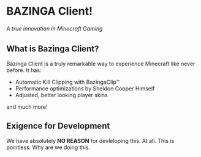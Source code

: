 # BAZINGA Client!
###### A true innovation in Minecraft Gaming

## What is Bazinga Client?
  Bazinga Client is a truly remarkable way to experience Minecraft like never before. It has:
  - Automatic Kill Clipping with BazingaClip™ 
  - Performance optimizations by Sheldon Cooper Himself
  - Adjusted, better looking player skins
 
  and much more!
  
##  Exigence for Development

 We have absolutely **NO REASON** for devleloping this. At all. This is pointless. Why are we doing this.
